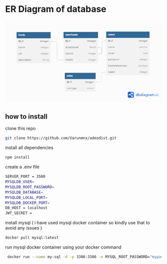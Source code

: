 # ER Diagram of database
![High Level Overview](./docs/ER.png)


## how to install 

clone this repo
```bash
git clone https://github.com/Varunmnx/adeodist.git
```
install all dependencies
```bash
npm install
```

create a .env file
```bash
SERVER_PORT = 3500
MYSQLDB_USER= 
MYSQLDB_ROOT_PASSWORD=
MYSQLDB_DATABASE=
MYSQLDB_LOCAL_PORT=
MYSQLDB_DOCKER_PORT=
DB_HOST = localhost
JWT_SECRET = 
```

install mysql ( i have used mysql docker container so kindly use that to avoid any issues )
```bash
docker pull mysql:latest
```

run mysql docker container using your docker command
```bash
 docker run --name my-sql -d -p 3306:3306 -e MYSQL_ROOT_PASSWORD="mypass" mysql:latest
```
